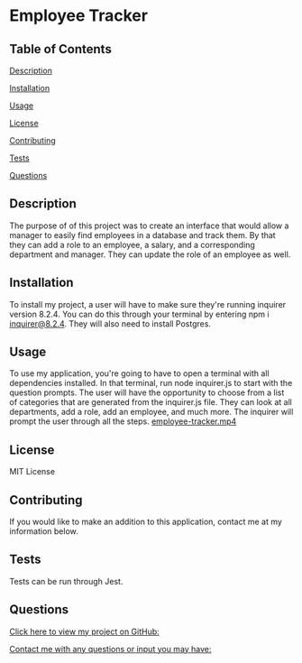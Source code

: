 # Employee Tracker

## Table of Contents

[Description](#description)

[Installation](#installation)

[Usage](#usage)

[License](#license)

[Contributing](#contributing)

[Tests](#tests)

[Questions](#questions)

## Description

The purpose of of this project was to create an interface that would allow a manager to easily find employees in a database and track them. By that they can add a role to an employee, a salary, and a corresponding department and manager. They can update the role of an employee as well.

## Installation

To install my project, a user will have to make sure they're running inquirer version 8.2.4. You can do this through your terminal by entering npm i inquirer@8.2.4. They will also need to install Postgres.

## Usage

To use my application, you're going to have to open a terminal with all dependencies installed. In that terminal, run node inquirer.js to start with the question prompts. The user will have the opportunity to choose from a list of categories that are generated from the inquirer.js file. They can look at all departments, add a role, add an employee, and much more. The inquirer will prompt the user through all the steps. [employee-tracker.mp4](https://drive.google.com/file/d/1jVxqx_HG_QFeRnIWnSrP331pxKLJ5HXH/view?usp=sharing)

## License

MIT License

## Contributing

If you would like to make an addition to this application, contact me at my information below.

## Tests

Tests can be run through Jest.

## Questions

[Click here to view my project on GitHub:](https://www.github.com/mndanh)

[Contact me with any questions or input you may have:](mndanh@gmail.com)
